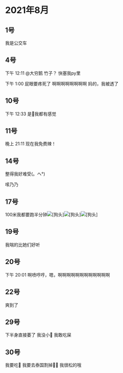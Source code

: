 # 2021年8月

<script setup lang="ts">
import { QTagColors } from 'fake-qq-ui';

</script>

## 1号

<q-window title="Minecraft资源群">

<q-text name="白井 黒子" tag="LV100 夹击妹抖" :tag-color="QTagColors.purple"
avatar="https://q2.qlogo.cn/headimg_dl?dst_uin=1783737017&spec=100">我是公交车</q-text>

</q-window>

## 4号

<q-window title="我的世界话题群">

<q-tip>下午 12:11</q-tip>
<q-reply target="大穷鹅" replyText="[图片]"  name="年少不知富婆好，错把少女当成宝" tag="LV29 Yololhy" :tag-color="
QTagColors.purple" avatar="https://q2.qlogo.cn/headimg_dl?dst_uin=3306636756&spec=100"><a at>@大穷鹅</a> 竹子？</q-reply>
<q-text name="年少不知富婆好，错把少女当成宝" tag="LV29 Yololhy" :tag-color="QTagColors.purple"
avatar="https://q2.qlogo.cn/headimg_dl?dst_uin=3306636756&spec=100">快塞我py里</q-text>

<q-tip>下午 1:00</q-tip>
<q-text name="年少不知富婆好，错把少女当成宝" tag="LV29 富婆看看我" :tag-color="QTagColors.purple"
avatar="https://q2.qlogo.cn/headimg_dl?dst_uin=3306636756&spec=100">屁眼要疼死了</q-text>
<q-text name="年少不知富婆好，错把少女当成宝" tag="LV29 富婆看看我" :tag-color="QTagColors.purple"
avatar="https://q2.qlogo.cn/headimg_dl?dst_uin=3306636756&spec=100">啊啊啊啊啊啊啊啊</q-text>
<q-text name="年少不知富婆好，错把少女当成宝" tag="LV29 富婆看看我" :tag-color="QTagColors.purple"
avatar="https://q2.qlogo.cn/headimg_dl?dst_uin=3306636756&spec=100">妈的，我被透了</q-text>

</q-window>

## 10号

<q-window title="我的世界话题群">

<q-tip>下午 12:33</q-tip>
<q-text name="伊莉雅" tag="LV25 牛马" :tag-color="QTagColors.purple"
avatar="https://q2.qlogo.cn/headimg_dl?dst_uin=2860986565&spec=100">是🐒我都有感觉</q-text>

</q-window>

## 11号

<q-window title="Minecraft资源群">

<q-tip>晚上 21:11</q-tip>
<q-text name="RQ——Light" tag="LV100 猫猫" :tag-color="QTagColors.purple"
avatar="https://q2.qlogo.cn/headimg_dl?dst_uin=488741813&spec=100">现在我免费辣！</q-text>

</q-window>

## 14号

<q-window title="Minecraft资源群">

<q-text name="早茶嘛呦咩" tag="LV75 咕呱！" :tag-color="QTagColors.purple"
avatar="https://q2.qlogo.cn/headimg_dl?dst_uin=1399689193&spec=100">整得我好难受(。ヘ°)</q-text>

<q-text name="早茶嘛呦咩" tag="LV75 咕呱！" :tag-color="QTagColors.purple"
avatar="https://q2.qlogo.cn/headimg_dl?dst_uin=1399689193&spec=100">嗦乃乃</q-text>

</q-window>

## 17号

<q-window title="Minecraft资源群">

<q-text name="河南第一深情" tag="LV100 舔狗小尚子" :tag-color="QTagColors.purple"
avatar="https://q2.qlogo.cn/headimg_dl?dst_uin=2860986565&spec=100">100米我都要跑半分钟<img alt="[狗头]" class="face" src="/img/face/狗头.png"><img alt="[狗头]" class="face" src="/img/face/狗头.png"><img alt="[狗头]" class="face" src="/img/face/狗头.png">
</q-text>

</q-window>

## 19号

<q-window title="Minecraft资源群">

<q-text name="河南第一深情" tag="LV100 舔狗小尚子" :tag-color="QTagColors.purple"
avatar="https://q2.qlogo.cn/headimg_dl?dst_uin=2860986565&spec=100">我喘的比她们好听</q-text>

</q-window>

## 20号

<q-window title="Minecraft资源群">

<q-tip>下午 20:01</q-tip>
<q-text name="复读机制造者-小淋" tag="LV92 小淋子" :tag-color="QTagColors.purple"
avatar="https://q2.qlogo.cn/headimg_dl?dst_uin=3435411091&spec=100">啊喷哼哼，嗯，啊啊啊啊啊啊啊啊啊啊啊啊</q-text>

</q-window>

## 22号

<q-window title="Minecraft资源群">

<q-text name="餓啦´ `💧" tag="LV66 好吃" :tag-color="QTagColors.purple"
avatar="https://q2.qlogo.cn/headimg_dl?dst_uin=1399689193&spec=100">爽到了</q-text>

</q-window>

## 29号

<q-window title="Minecraft资源群">

<q-text name="餓啦´ `💧" tag="LV66 好吃" :tag-color="QTagColors.purple"
avatar="https://q2.qlogo.cn/headimg_dl?dst_uin=1399689193&spec=100">下半身直接萎了</q-text>
<q-text name="河南第一深情" tag="LV100 舔狗小尚子" :tag-color="QTagColors.purple"
avatar="https://q2.qlogo.cn/headimg_dl?dst_uin=2860986565&spec=100">我没小🐔</q-text>
<q-text name="我真帅" tag="LV27 苦力怕" :tag-color="QTagColors.grey"
avatar="https://q2.qlogo.cn/headimg_dl?dst_uin=1704313330&spec=100">我敢吃屎</q-text>

</q-window>

## 30号

<q-window title="Minecraft资源群">

<q-text name="群色批头子，时不时被子豪爆炒🥵" tag="LV100 扣扣大师" :tag-color="QTagColors.purple"
avatar="https://q2.qlogo.cn/headimg_dl?dst_uin=3427272825&spec=100">我要吃💩</q-text>
<q-text name="群色批头子，时不时被子豪爆炒🥵" tag="LV100 扣扣大师" :tag-color="QTagColors.purple"
avatar="https://q2.qlogo.cn/headimg_dl?dst_uin=3427272825&spec=100">我要去泰国割掉🐔🐔</q-text>
<q-text name="群色批头子，时不时被子豪爆炒🥵" tag="LV100 扣扣大师" :tag-color="QTagColors.purple"
avatar="https://q2.qlogo.cn/headimg_dl?dst_uin=3427272825&spec=100">我很松的哦</q-text>


</q-window>
